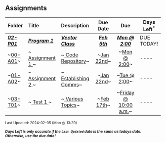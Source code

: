 ## Assignments

| Folder | Title | Description | Due Date | Due | Days Left<sup>*</sup> |
|:------|:------|:------|:-----:|:-----:|-----|
| ***<a href="https://github.com/rugbyprof/3013-Algorithms/tree/master/Assignments/02-P01">02-P01</a>*** | ***<a href="https://github.com/rugbyprof/3013-Algorithms/tree/master/Assignments/02-P01"> Program 1 </a>*** | ***<a href="https://github.com/rugbyprof/3013-Algorithms/tree/master/Assignments/02-P01"> Vector Class</a>*** | ***<a href="https://github.com/rugbyprof/3013-Algorithms/tree/master/Assignments/02-P01">Feb 5th</a>*** | ***<a href="https://github.com/rugbyprof/3013-Algorithms/tree/master/Assignments/02-P01">Mon @ 2:00</a>*** | DUE TODAY! |
| ~<a href="https://github.com/rugbyprof/3013-Algorithms/tree/master/Assignments/00-A01">00-A01</a>~ | ~<a href="https://github.com/rugbyprof/3013-Algorithms/tree/master/Assignments/00-A01"> Assignment 1 </a>~ | ~<a href="https://github.com/rugbyprof/3013-Algorithms/tree/master/Assignments/00-A01"> Code Repository</a>~ | ~<a href="https://github.com/rugbyprof/3013-Algorithms/tree/master/Assignments/00-A01">Jan 22nd</a>~ | ~<a href="https://github.com/rugbyprof/3013-Algorithms/tree/master/Assignments/00-A01">Mon @ 2:00</a>~ | ---- |
| ~<a href="https://github.com/rugbyprof/3013-Algorithms/tree/master/Assignments/01-A02">01-A02</a>~ | ~<a href="https://github.com/rugbyprof/3013-Algorithms/tree/master/Assignments/01-A02"> Assignment 2 </a>~ | ~<a href="https://github.com/rugbyprof/3013-Algorithms/tree/master/Assignments/01-A02"> Establishing Comms</a>~ | ~<a href="https://github.com/rugbyprof/3013-Algorithms/tree/master/Assignments/01-A02">Jan 22nd</a>~ | ~<a href="https://github.com/rugbyprof/3013-Algorithms/tree/master/Assignments/01-A02">Tue @ 2:00</a>~ | ---- |
| ~<a href="https://github.com/rugbyprof/3013-Algorithms/tree/master/Assignments/03-T01">03-T01</a>~ | ~<a href="https://github.com/rugbyprof/3013-Algorithms/tree/master/Assignments/03-T01"> Test 1 </a>~ | ~<a href="https://github.com/rugbyprof/3013-Algorithms/tree/master/Assignments/03-T01"> Various Topics</a>~ | ~<a href="https://github.com/rugbyprof/3013-Algorithms/tree/master/Assignments/03-T01">Feb 17th</a>~ | ~<a href="https://github.com/rugbyprof/3013-Algorithms/tree/master/Assignments/03-T01">Friday @ 10:00 a.m.</a>~ | ---- |

<sup>Last Updated: 2024-02-05 (Mon @ 13:29)</sup> 

<sup>***Days Left is only accurate if the `Last Updated` date is the same as todays date. Otherwise, use the due date!***</sup> 